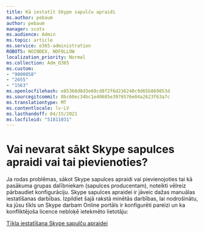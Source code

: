 ```yaml
---
title: Kā iestatīt Skype sapulču apraidi
ms.author: pebaum
author: pebaum
manager: scotv
ms.audience: Admin
ms.topic: article
ms.service: o365-administration
ROBOTS: NOINDEX, NOFOLLOW
localization_priority: Normal
ms.collection: Adm_O365
ms.custom:
- "9000058"
- "2655"
- "1563"
ms.openlocfilehash: e85368d8d3e69cd8f2f6d236240c9d65b869053d
ms.sourcegitcommit: 8bc60ec34bc1e40685e3976576e04a2623f63a7c
ms.translationtype: MT
ms.contentlocale: lv-LV
ms.lasthandoff: 04/15/2021
ms.locfileid: "51811031"
---
```

# <a name="cant-start-or-join-a-skype-meeting-broadcast"></a>Vai nevarat sākt Skype sapulces apraidi vai tai pievienoties?

Ja rodas problēmas, sākot Skype sapulces apraidi vai pievienojoties tai kā pasākuma grupas dalībniekam (sapulces producentam), noteikti vēlreiz pārbaudiet konfigurāciju. Skype sapulces apraidei ir jāveic dažas manuālas iestatīšanas darbības. Izpildiet šajā rakstā minētās darbības, lai nodrošinātu, ka jūsu tīkls un Skype darbam Online portāls ir konfigurēti pareizi un ka konfliktējoša licence nebloķē ietekmēto lietotāju:

[Tīkla iestatīšana Skype sapulču apraidei](https://docs.microsoft.com/SkypeForBusiness/set-up-your-network-for-skype-meeting-broadcast/set-up-your-network-for-skype-meeting-broadcast)